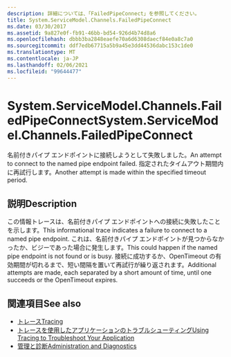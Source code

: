 ```yaml
---
description: 詳細については、「FailedPipeConnect」を参照してください。
title: System.ServiceModel.Channels.FailedPipeConnect
ms.date: 03/30/2017
ms.assetid: 9a827e0f-fb91-46bb-bd54-926d4b74d8a6
ms.openlocfilehash: dbbb3ba2848eaefe70a6d6308daecf84e0a8c7a0
ms.sourcegitcommit: ddf7edb67715a5b9a45e3dd44536dabc153c1de0
ms.translationtype: MT
ms.contentlocale: ja-JP
ms.lasthandoff: 02/06/2021
ms.locfileid: "99644477"
---
```

# <a name="systemservicemodelchannelsfailedpipeconnect"></a><span data-ttu-id="afbaf-103">System.ServiceModel.Channels.FailedPipeConnect</span><span class="sxs-lookup"><span data-stu-id="afbaf-103">System.ServiceModel.Channels.FailedPipeConnect</span></span>

<span data-ttu-id="afbaf-104">名前付きパイプ エンドポイントに接続しようとして失敗しました。</span><span class="sxs-lookup"><span data-stu-id="afbaf-104">An attempt to connect to the named pipe endpoint failed.</span></span> <span data-ttu-id="afbaf-105">指定されたタイムアウト期間内に再試行します。</span><span class="sxs-lookup"><span data-stu-id="afbaf-105">Another attempt is made within the specified timeout period.</span></span>  
  
## <a name="description"></a><span data-ttu-id="afbaf-106">説明</span><span class="sxs-lookup"><span data-stu-id="afbaf-106">Description</span></span>  

 <span data-ttu-id="afbaf-107">この情報トレースは、名前付きパイプ エンドポイントへの接続に失敗したことを示します。</span><span class="sxs-lookup"><span data-stu-id="afbaf-107">This informational trace indicates a failure to connect to a named pipe endpoint.</span></span> <span data-ttu-id="afbaf-108">これは、名前付きパイプ エンドポイントが見つからなかったか、ビジーであった場合に発生します。</span><span class="sxs-lookup"><span data-stu-id="afbaf-108">This could happen if the named pipe endpoint is not found or is busy.</span></span> <span data-ttu-id="afbaf-109">接続に成功するか、OpenTimeout の有効期間が切れるまで、短い間隔を置いて再試行が繰り返されます。</span><span class="sxs-lookup"><span data-stu-id="afbaf-109">Additional attempts are made, each separated by a short amount of time, until one succeeds or the OpenTimeout expires.</span></span>  
  
## <a name="see-also"></a><span data-ttu-id="afbaf-110">関連項目</span><span class="sxs-lookup"><span data-stu-id="afbaf-110">See also</span></span>

- [<span data-ttu-id="afbaf-111">トレース</span><span class="sxs-lookup"><span data-stu-id="afbaf-111">Tracing</span></span>](index.md)
- [<span data-ttu-id="afbaf-112">トレースを使用したアプリケーションのトラブルシューティング</span><span class="sxs-lookup"><span data-stu-id="afbaf-112">Using Tracing to Troubleshoot Your Application</span></span>](using-tracing-to-troubleshoot-your-application.md)
- [<span data-ttu-id="afbaf-113">管理と診断</span><span class="sxs-lookup"><span data-stu-id="afbaf-113">Administration and Diagnostics</span></span>](../index.md)
